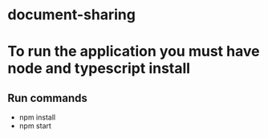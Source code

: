 # document-sharing

# To run the application you must have node and typescript install

## Run commands
- npm install
- npm start
